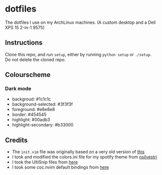 # dotfiles
The dotfiles I use on my ArchLinux machines. (A custom desktop and a Dell XPS 15 2-in-1 9575)
## Instructions
Clone this repo, and run `setup`, either by running `python setup` or `./setup`. Do not delete the cloned repo.

## Colourscheme
### Dark mode
* backgroud: #1c1c1c
* background-selected: #3f3f3f
* foreground: #e8e8e8
* border: #454545
* highlight: #00adb3
* highlight-secondary: #b33000

## Credits
* The `init.vim` file was originally based on a very old version of [this](https://github.com/amix/vimrc)
* I took and modified the colors.ini file for my spotify theme from [nsilvestri](https://github.com/nsilvestri/dotfiles)
* I took the UltiSnip files from [here](https://github.com/honza/vim-snippets)
* I took some coc.nvim default bindings from [here](https://github.com/neoclide/coc.nvim)

